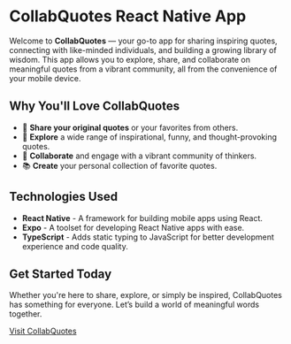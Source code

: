 
# CollabQuotes React Native App

Welcome to **CollabQuotes** — your go-to app for sharing inspiring quotes, connecting with like-minded individuals, and building a growing library of wisdom. This app allows you to explore, share, and collaborate on meaningful quotes from a vibrant community, all from the convenience of your mobile device.

## Why You'll Love CollabQuotes

- 📝 **Share your original quotes** or your favorites from others.
- 🌟 **Explore** a wide range of inspirational, funny, and thought-provoking quotes.
- 🤝 **Collaborate** and engage with a vibrant community of thinkers.
- 📚 **Create** your personal collection of favorite quotes.

## Technologies Used

- **React Native** - A framework for building mobile apps using React.
- **Expo** - A toolset for developing React Native apps with ease.
- **TypeScript** - Adds static typing to JavaScript for better development experience and code quality.

## Get Started Today

Whether you're here to share, explore, or simply be inspired, CollabQuotes has something for everyone. Let’s build a world of meaningful words together.



 [ Visit CollabQuotes](#https://collab-quotes.vercel.app/)  

